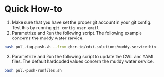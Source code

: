 # Quick How-to
1. Make sure that you have set the proper git account in your git config. Test this by running
`git config user.email`
2. Parametrize and Run the following script. The following example concerns the muddy water service.
```bash
bash pull-tag-push.sh --from ghcr.io/cdxi-solutions/muddy-service:bin --to ghcr.io/hellenicspacecenter/water-monitoring-integration-tests/muddy-service:latest
```

3. Parametrize and Run the following script to update the CWL and YAML files. The default hardcoded values concern the muddy water service.
```bash
bash pull-push-runfiles.sh
```